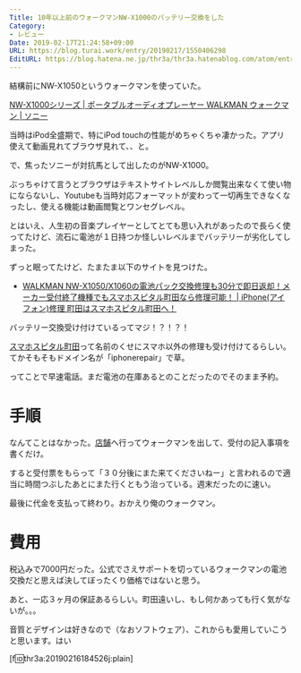 ```yaml
---
Title: 10年以上前のウォークマンNW-X1000のバッテリー交換をした
Category:
- レビュー
Date: 2019-02-17T21:24:58+09:00
URL: https://blog.turai.work/entry/20190217/1550406298
EditURL: https://blog.hatena.ne.jp/thr3a/thr3a.hatenablog.com/atom/entry/17680117126966466585
---
```


結構前にNW-X1050というウォークマンを使っていた。

[NW-X1000シリーズ | ポータブルオーディオプレーヤー WALKMAN ウォークマン | ソニー](https://www.sony.jp/walkman/products/NW-X1000_series/)

当時はiPod全盛期で、特にiPod touchの性能がめちゃくちゃ凄かった。アプリ使えて動画見れてブラウザ見れて、、と。

で、焦ったソニーが対抗馬として出したのがNW-X1000。

ぶっちゃけて言うとブラウザはテキストサイトレベルしか閲覧出来なくて使い物にならないし、Youtubeも当時対応フォーマットが変わって一切再生できなくなったし、使える機能は動画閲覧とワンセグレベル。

とはいえ、人生初の音楽プレイヤーとしてとても思い入れがあったので長らく使ってたけど、流石に電池が１日持つか怪しいレベルまでバッテリーが劣化してしまった。

ずっと眠ってたけど、たまたま以下のサイトを見つけた。

- [WALKMAN NW-X1050/X1060の電池パック交換修理も30分で即日返却！メーカー受付終了機種でもスマホスピタル町田なら修理可能！ | iPhone(アイフォン)修理 町田はスマホスピタル町田へ！](https://iphonerepair-machida.com/report/8215.html)

バッテリー交換受け付けているってマジ！？！？！

[スマホスピタル町田](https://iphonerepair-machida.com/)って名前のくせにスマホ以外の修理も受け付けてるらしい。てかそもそもドメイン名が「iphonerepair」で草。

ってことで早速電話。まだ電池の在庫あるとのことだったのでそのまま予約。

# 手順

なんてことはなかった。[店舗](https://iphonerepair-machida.com/about_shop.html)へ行ってウォークマンを出して、受付の記入事項を書くだけ。

すると受付票をもらって「３０分後にまた来てくださいねー」と言われるので適当に時間つぶしたあとにまた行くともう治っている。週末だったのに速い。

最後に代金を支払って終わり。おかえり俺のウォークマン。

# 費用

税込みで7000円だった。公式でさえサポートを切っているウォークマンの電池交換だと思えば決してぼったくり価格ではないと思う。

あと、一応３ヶ月の保証あるらしい。町田遠いし、もし何かあっても行く気がないが。。。

音質とデザインは好きなので（なおソフトウェア）、これからも愛用していこうと思います。はい

[f:id:thr3a:20190216184526j:plain]
